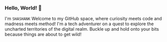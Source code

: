 ### Hello, World! 🚀
I'm ```SHASHANK``` Welcome to my GitHub space, where curiosity meets code and madness meets method! I'm a tech adventurer on a quest to explore the uncharted territories of the digital realm. Buckle up and hold onto your bits because things are about to get wild!

<!--
## About Me
- 🔭 I’m currently traversing the multidimensional landscape of full-stack development, machine learning, and Generative AI.
- 🌱 I’m cultivating a garden of code with seeds of Python, JavaScript, and a sprinkle of C language for that extra kick.
- 💬 Ask me about how I once turned a toaster into a web server using only a Raspberry Pi and a roll of duct tape.
- 📫 You can summon me through the digital ether at [Your Email Address], but beware, I may answer in memes.
- 😄 Pronouns: Ctrl, Alt, Del.
- ⚡ Fun fact: I once debugged a piece of code by reciting the entire script backwards under a full moon. It worked!


## Interests
- Full-Stack Development: Building digital skyscrapers from the ground up.
- Machine Learning: Teaching computers to dance the cha-cha-cha.
- Quantum Computing: Riding the wave of probability into the unknown.

## Skills
- Programming Languages: Fluent in over six million forms of communication... well, maybe not that many, but close!
- Technologies & Tools: From the humble command line to the dizzying heights of the cloud, I'm armed and ready.

## Projects
- [Project Name](Link to Project Repository or Website): In this project, I hacked the Matrix... okay, maybe not the Matrix, but a simulation of it!
- [Project Name](Link to Project Repository or Website): Ever wondered what happens when you mix AI with a sprinkle of chaos theory? Check out this project and hold onto your socks!
- [Project Name](Link to Project Repository or Website): This project started as a joke but ended up winning a Nobel Prize in Computer Science. True story!

## GitHub Stats
![Your GitHub Stats](https://github-readme-stats.vercel.app/api?username=YourGitHubUsername&show_icons=true&theme=radical)

## Connect with Me
- LinkedIn: [Your LinkedIn Profile URL]
- Email: [Your Email Address]
- Website: [Your Personal Website or Blog URL]

Ready to embark on an epic quest through the binary wilderness? Join me, and together, we shall conquer the digital frontier!






<!--
**theshashank1/theshashank1** is a ✨ _special_ ✨ repository because its `README.md` (this file) appears on your GitHub profile.

Here are some ideas to get you started:

- 🔭 I’m currently working on ...
- 🌱 I’m currently learning ...
- 👯 I’m looking to collaborate on ...
- 🤔 I’m looking for help with ...
- 💬 Ask me about ...
- 📫 How to reach me: ...
- 😄 Pronouns: ...
- ⚡ Fun fact: ...
-->
